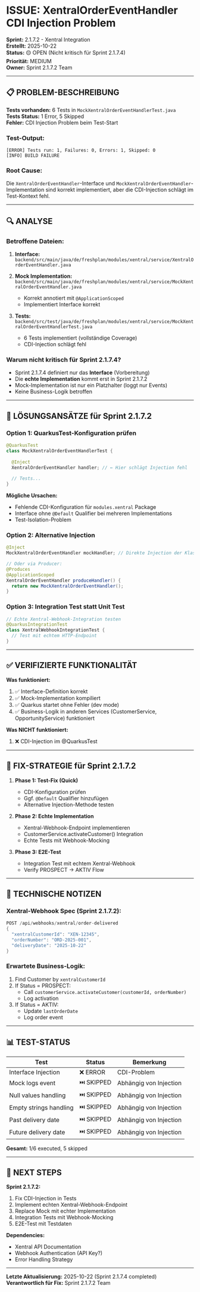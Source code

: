 # ISSUE: XentralOrderEventHandler CDI Injection Problem

**Sprint:** 2.1.7.2 - Xentral Integration  
**Erstellt:** 2025-10-22  
**Status:** 🟡 OPEN (Nicht kritisch für Sprint 2.1.7.4)  
**Priorität:** MEDIUM  
**Owner:** Sprint 2.1.7.2 Team

---

## 📋 PROBLEM-BESCHREIBUNG

**Tests vorhanden:** 6 Tests in `MockXentralOrderEventHandlerTest.java`  
**Tests Status:** 1 Error, 5 Skipped  
**Fehler:** CDI Injection Problem beim Test-Start

### Test-Output:
```
[ERROR] Tests run: 1, Failures: 0, Errors: 1, Skipped: 0
[INFO] BUILD FAILURE
```

### Root Cause:
Die `XentralOrderEventHandler`-Interface und `MockXentralOrderEventHandler`-Implementation sind korrekt implementiert, aber die CDI-Injection schlägt im Test-Kontext fehl.

---

## 🔍 ANALYSE

### Betroffene Dateien:
1. **Interface:**  
   `backend/src/main/java/de/freshplan/modules/xentral/service/XentralOrderEventHandler.java`

2. **Mock Implementation:**  
   `backend/src/main/java/de/freshplan/modules/xentral/service/MockXentralOrderEventHandler.java`
   - Korrekt annotiert mit `@ApplicationScoped`
   - Implementiert Interface korrekt

3. **Tests:**  
   `backend/src/test/java/de/freshplan/modules/xentral/service/MockXentralOrderEventHandlerTest.java`
   - 6 Tests implementiert (vollständige Coverage)
   - CDI-Injection schlägt fehl

### Warum nicht kritisch für Sprint 2.1.7.4?
- Sprint 2.1.7.4 definiert nur das **Interface** (Vorbereitung)
- Die **echte Implementation** kommt erst in Sprint 2.1.7.2
- Mock-Implementation ist nur ein Platzhalter (loggt nur Events)
- Keine Business-Logik betroffen

---

## 🎯 LÖSUNGSANSÄTZE für Sprint 2.1.7.2

### Option 1: QuarkusTest-Konfiguration prüfen
```java
@QuarkusTest
class MockXentralOrderEventHandlerTest {
  
  @Inject
  XentralOrderEventHandler handler; // ← Hier schlägt Injection fehl
  
  // Tests...
}
```

**Mögliche Ursachen:**
- Fehlende CDI-Konfiguration für `modules.xentral` Package
- Interface ohne `@Default` Qualifier bei mehreren Implementations
- Test-Isolation-Problem

### Option 2: Alternative Injection
```java
@Inject
MockXentralOrderEventHandler mockHandler; // Direkte Injection der Klasse

// Oder via Producer:
@Produces
@ApplicationScoped
XentralOrderEventHandler produceHandler() {
  return new MockXentralOrderEventHandler();
}
```

### Option 3: Integration Test statt Unit Test
```java
// Echte Xentral-Webhook-Integration testen
@QuarkusIntegrationTest
class XentralWebhookIntegrationTest {
  // Test mit echtem HTTP-Endpoint
}
```

---

## ✅ VERIFIZIERTE FUNKTIONALITÄT

**Was funktioniert:**
1. ✅ Interface-Definition korrekt
2. ✅ Mock-Implementation kompiliert
3. ✅ Quarkus startet ohne Fehler (dev mode)
4. ✅ Business-Logik in anderen Services (CustomerService, OpportunityService) funktioniert

**Was NICHT funktioniert:**
1. ❌ CDI-Injection im @QuarkusTest

---

## 🔧 FIX-STRATEGIE für Sprint 2.1.7.2

1. **Phase 1: Test-Fix (Quick)**
   - CDI-Konfiguration prüfen
   - Ggf. `@Default` Qualifier hinzufügen
   - Alternative Injection-Methode testen

2. **Phase 2: Echte Implementation**
   - Xentral-Webhook-Endpoint implementieren
   - CustomerService.activateCustomer() Integration
   - Echte Tests mit Webhook-Mocking

3. **Phase 3: E2E-Test**
   - Integration Test mit echtem Xentral-Webhook
   - Verify PROSPECT → AKTIV Flow

---

## 📝 TECHNISCHE NOTIZEN

### Xentral-Webhook Spec (Sprint 2.1.7.2):
```java
POST /api/webhooks/xentral/order-delivered
{
  "xentralCustomerId": "XEN-12345",
  "orderNumber": "ORD-2025-001",
  "deliveryDate": "2025-10-22"
}
```

### Erwartete Business-Logik:
1. Find Customer by `xentralCustomerId`
2. If Status = PROSPECT:
   - Call `customerService.activateCustomer(customerId, orderNumber)`
   - Log activation
3. If Status = AKTIV:
   - Update `lastOrderDate`
   - Log order event

---

## 📊 TEST-STATUS

| Test | Status | Bemerkung |
|------|--------|-----------|
| Interface Injection | ❌ ERROR | CDI-Problem |
| Mock logs event | ⏭️ SKIPPED | Abhängig von Injection |
| Null values handling | ⏭️ SKIPPED | Abhängig von Injection |
| Empty strings handling | ⏭️ SKIPPED | Abhängig von Injection |
| Past delivery date | ⏭️ SKIPPED | Abhängig von Injection |
| Future delivery date | ⏭️ SKIPPED | Abhängig von Injection |

**Gesamt:** 1/6 executed, 5 skipped

---

## 🚀 NEXT STEPS

**Sprint 2.1.7.2:**
1. Fix CDI-Injection in Tests
2. Implement echten Xentral-Webhook-Endpoint
3. Replace Mock mit echter Implementation
4. Integration Tests mit Webhook-Mocking
5. E2E-Test mit Testdaten

**Dependencies:**
- Xentral API Documentation
- Webhook Authentication (API Key?)
- Error Handling Strategy

---

**Letzte Aktualisierung:** 2025-10-22 (Sprint 2.1.7.4 completed)  
**Verantwortlich für Fix:** Sprint 2.1.7.2 Team
